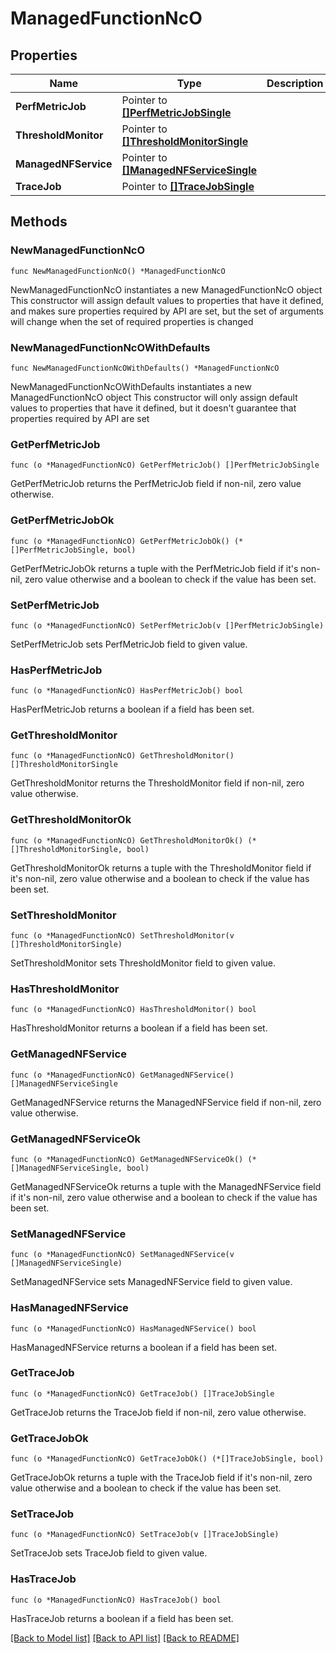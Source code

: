 # ManagedFunctionNcO

## Properties

Name | Type | Description | Notes
------------ | ------------- | ------------- | -------------
**PerfMetricJob** | Pointer to [**[]PerfMetricJobSingle**](PerfMetricJobSingle.md) |  | [optional] 
**ThresholdMonitor** | Pointer to [**[]ThresholdMonitorSingle**](ThresholdMonitorSingle.md) |  | [optional] 
**ManagedNFService** | Pointer to [**[]ManagedNFServiceSingle**](ManagedNFServiceSingle.md) |  | [optional] 
**TraceJob** | Pointer to [**[]TraceJobSingle**](TraceJobSingle.md) |  | [optional] 

## Methods

### NewManagedFunctionNcO

`func NewManagedFunctionNcO() *ManagedFunctionNcO`

NewManagedFunctionNcO instantiates a new ManagedFunctionNcO object
This constructor will assign default values to properties that have it defined,
and makes sure properties required by API are set, but the set of arguments
will change when the set of required properties is changed

### NewManagedFunctionNcOWithDefaults

`func NewManagedFunctionNcOWithDefaults() *ManagedFunctionNcO`

NewManagedFunctionNcOWithDefaults instantiates a new ManagedFunctionNcO object
This constructor will only assign default values to properties that have it defined,
but it doesn't guarantee that properties required by API are set

### GetPerfMetricJob

`func (o *ManagedFunctionNcO) GetPerfMetricJob() []PerfMetricJobSingle`

GetPerfMetricJob returns the PerfMetricJob field if non-nil, zero value otherwise.

### GetPerfMetricJobOk

`func (o *ManagedFunctionNcO) GetPerfMetricJobOk() (*[]PerfMetricJobSingle, bool)`

GetPerfMetricJobOk returns a tuple with the PerfMetricJob field if it's non-nil, zero value otherwise
and a boolean to check if the value has been set.

### SetPerfMetricJob

`func (o *ManagedFunctionNcO) SetPerfMetricJob(v []PerfMetricJobSingle)`

SetPerfMetricJob sets PerfMetricJob field to given value.

### HasPerfMetricJob

`func (o *ManagedFunctionNcO) HasPerfMetricJob() bool`

HasPerfMetricJob returns a boolean if a field has been set.

### GetThresholdMonitor

`func (o *ManagedFunctionNcO) GetThresholdMonitor() []ThresholdMonitorSingle`

GetThresholdMonitor returns the ThresholdMonitor field if non-nil, zero value otherwise.

### GetThresholdMonitorOk

`func (o *ManagedFunctionNcO) GetThresholdMonitorOk() (*[]ThresholdMonitorSingle, bool)`

GetThresholdMonitorOk returns a tuple with the ThresholdMonitor field if it's non-nil, zero value otherwise
and a boolean to check if the value has been set.

### SetThresholdMonitor

`func (o *ManagedFunctionNcO) SetThresholdMonitor(v []ThresholdMonitorSingle)`

SetThresholdMonitor sets ThresholdMonitor field to given value.

### HasThresholdMonitor

`func (o *ManagedFunctionNcO) HasThresholdMonitor() bool`

HasThresholdMonitor returns a boolean if a field has been set.

### GetManagedNFService

`func (o *ManagedFunctionNcO) GetManagedNFService() []ManagedNFServiceSingle`

GetManagedNFService returns the ManagedNFService field if non-nil, zero value otherwise.

### GetManagedNFServiceOk

`func (o *ManagedFunctionNcO) GetManagedNFServiceOk() (*[]ManagedNFServiceSingle, bool)`

GetManagedNFServiceOk returns a tuple with the ManagedNFService field if it's non-nil, zero value otherwise
and a boolean to check if the value has been set.

### SetManagedNFService

`func (o *ManagedFunctionNcO) SetManagedNFService(v []ManagedNFServiceSingle)`

SetManagedNFService sets ManagedNFService field to given value.

### HasManagedNFService

`func (o *ManagedFunctionNcO) HasManagedNFService() bool`

HasManagedNFService returns a boolean if a field has been set.

### GetTraceJob

`func (o *ManagedFunctionNcO) GetTraceJob() []TraceJobSingle`

GetTraceJob returns the TraceJob field if non-nil, zero value otherwise.

### GetTraceJobOk

`func (o *ManagedFunctionNcO) GetTraceJobOk() (*[]TraceJobSingle, bool)`

GetTraceJobOk returns a tuple with the TraceJob field if it's non-nil, zero value otherwise
and a boolean to check if the value has been set.

### SetTraceJob

`func (o *ManagedFunctionNcO) SetTraceJob(v []TraceJobSingle)`

SetTraceJob sets TraceJob field to given value.

### HasTraceJob

`func (o *ManagedFunctionNcO) HasTraceJob() bool`

HasTraceJob returns a boolean if a field has been set.


[[Back to Model list]](../README.md#documentation-for-models) [[Back to API list]](../README.md#documentation-for-api-endpoints) [[Back to README]](../README.md)


